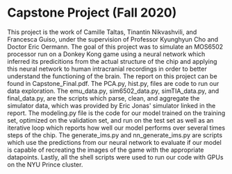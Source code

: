 # Capstone Project (Fall 2020)
This project is the work of Camille Taltas, Tinantin Nikvashvili, and Francesca Guiso, under the supervision of Professor Kyunghyun Cho and Doctor Eric Oermann. The goal of this project was to simulate an MOS6502 processor run on a Donkey Kong game using a neural network which inferred its predicitions from the actual structure of the chip and applying this neural network to human intracranial recordings in order to better understand the functioning of the brain. The report on this project can be found in Capstone_Final.pdf. The PCA.py, hist.py, files are code to run our data exploration. The emu_data.py, sim6502_data.py, simTIA_data.py, and final_data.py, are the scripts which parse, clean, and aggregate the simulator data, which was provided by Eric Jonas' simulator linked in the report. The modeling.py file is the code for our model trained on the training set, optimized on the validation set, and run on the test set as well as an iterative loop which reports how well our model performs over several times steps of the chip. The generate_ims.py and nn_generate_ims.py are scripts which use the predictions from our neural network to evaluate if our model is capable of recreating the images of the game with the appropriate datapoints. Lastly, all the shell scripts were used to run our code with GPUs on the NYU Prince cluster.
